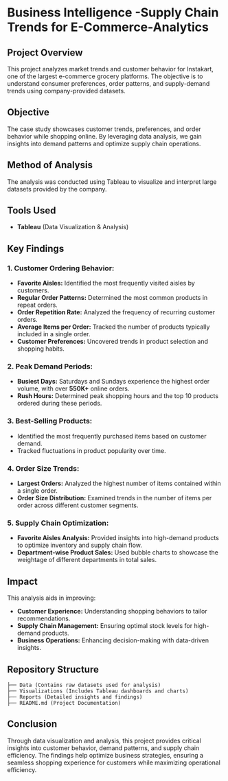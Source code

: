 # Business Intelligence -Supply Chain Trends for E-Commerce-Analytics

## Project Overview

This project analyzes market trends and customer behavior for Instakart, one of the largest e-commerce grocery platforms. The objective is to understand consumer preferences, order patterns, and supply-demand trends using company-provided datasets.

## Objective

The case study showcases customer trends, preferences, and order behavior while shopping online. By leveraging data analysis, we gain insights into demand patterns and optimize supply chain operations.

## Method of Analysis

The analysis was conducted using Tableau to visualize and interpret large datasets provided by the company.

## Tools Used

- **Tableau** (Data Visualization & Analysis)

## Key Findings

### 1. Customer Ordering Behavior:

- **Favorite Aisles:** Identified the most frequently visited aisles by customers.
- **Regular Order Patterns:** Determined the most common products in repeat orders.
- **Order Repetition Rate:** Analyzed the frequency of recurring customer orders.
- **Average Items per Order:** Tracked the number of products typically included in a single order.
- **Customer Preferences:** Uncovered trends in product selection and shopping habits.

### 2. Peak Demand Periods:

- **Busiest Days:** Saturdays and Sundays experience the highest order volume, with over **550K+** online orders.
- **Rush Hours:** Determined peak shopping hours and the top 10 products ordered during these periods.

### 3. Best-Selling Products:

- Identified the most frequently purchased items based on customer demand.
- Tracked fluctuations in product popularity over time.

### 4. Order Size Trends:

- **Largest Orders:** Analyzed the highest number of items contained within a single order.
- **Order Size Distribution:** Examined trends in the number of items per order across different customer segments.

### 5. Supply Chain Optimization:

- **Favorite Aisles Analysis:** Provided insights into high-demand products to optimize inventory and supply chain flow.
- **Department-wise Product Sales:** Used bubble charts to showcase the weightage of different departments in total sales.

## Impact

This analysis aids in improving:

- **Customer Experience:** Understanding shopping behaviors to tailor recommendations.
- **Supply Chain Management:** Ensuring optimal stock levels for high-demand products.
- **Business Operations:** Enhancing decision-making with data-driven insights.

## Repository Structure

```
├── Data (Contains raw datasets used for analysis)
├── Visualizations (Includes Tableau dashboards and charts)
├── Reports (Detailed insights and findings)
├── README.md (Project Documentation)
```

## Conclusion

Through data visualization and analysis, this project provides critical insights into customer behavior, demand patterns, and supply chain efficiency. The findings help optimize business strategies, ensuring a seamless shopping experience for customers while maximizing operational efficiency.


